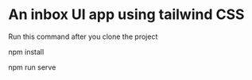 # An inbox UI app using tailwind CSS



Run this command after you clone the project 

npm install

npm run serve
